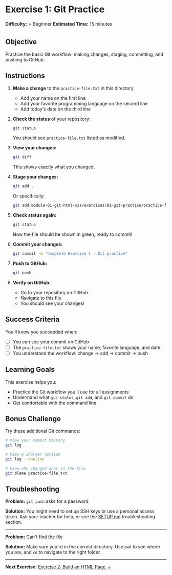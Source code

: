 # Exercise 1: Git Practice

**Difficulty:** ⭐ Beginner
**Estimated Time:** 15 minutes

## Objective

Practice the basic Git workflow: making changes, staging, committing, and pushing to GitHub.

## Instructions

1. **Make a change** to the `practice-file.txt` in this directory
   - Add your name on the first line
   - Add your favorite programming language on the second line
   - Add today's date on the third line

2. **Check the status** of your repository:
   ```bash
   git status
   ```
   You should see `practice-file.txt` listed as modified.

3. **View your changes:**
   ```bash
   git diff
   ```
   This shows exactly what you changed.

4. **Stage your changes:**
   ```bash
   git add .
   ```
   Or specifically:
   ```bash
   git add module-01-git-html-css/exercises/01-git-practice/practice-file.txt
   ```

5. **Check status again:**
   ```bash
   git status
   ```
   Now the file should be shown in green, ready to commit!

6. **Commit your changes:**
   ```bash
   git commit -m "Complete Exercise 1 - Git practice"
   ```

7. **Push to GitHub:**
   ```bash
   git push
   ```

8. **Verify on GitHub:**
   - Go to your repository on GitHub
   - Navigate to this file
   - You should see your changes!

## Success Criteria

You'll know you succeeded when:
- [ ] You can see your commit on GitHub
- [ ] The `practice-file.txt` shows your name, favorite language, and date
- [ ] You understand the workflow: change → add → commit → push

## Learning Goals

This exercise helps you:
- Practice the Git workflow you'll use for all assignments
- Understand what `git status`, `git add`, and `git commit` do
- Get comfortable with the command line

## Bonus Challenge

Try these additional Git commands:

```bash
# View your commit history
git log

# View a shorter version
git log --oneline

# View who changed what in the file
git blame practice-file.txt
```

## Troubleshooting

**Problem:** `git push` asks for a password

**Solution:** You might need to set up SSH keys or use a personal access token. Ask your teacher for help, or see the [SETUP.md](../../../SETUP.md) troubleshooting section.

---

**Problem:** Can't find the file

**Solution:** Make sure you're in the correct directory. Use `pwd` to see where you are, and `cd` to navigate to the right folder.

---

**Next Exercise:** [Exercise 2: Build an HTML Page →](../02-html-page/)
